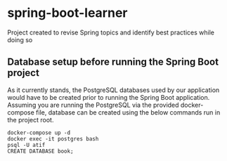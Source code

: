 # spring-boot-learner
Project created to revise Spring topics and identify best practices while doing so

## Database setup before running the Spring Boot project

As it currently stands, the PostgreSQL databases used by our application would have to be created prior to running the Spring Boot application. Assuming you are running the PostgreSQL via the provided docker-compose file, database can be created using the below commands run in the project root.

```
docker-compose up -d
docker exec -it postgres bash
psql -U atif
CREATE DATABASE book;
```
